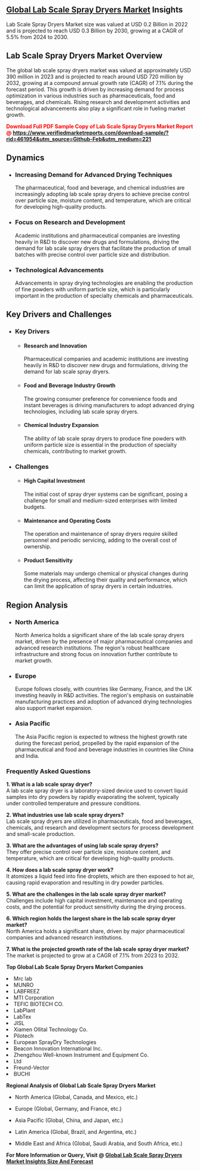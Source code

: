 <h2><a href="https://www.verifiedmarketreports.com/download-sample/?rid=461954&amp;utm_source=Github&amp;utm_medium=221" target="_blank">Global Lab Scale Spray Dryers Market</a> Insights</h2><p>Lab Scale Spray Dryers Market size was valued at USD 0.2 Billion in 2022 and is projected to reach USD 0.3 Billion by 2030, growing at a CAGR of 5.5% from 2024 to 2030.</p><p> <h2>Lab Scale Spray Dryers Market Overview</h2> <p>The global lab scale spray dryers market was valued at approximately USD 390 million in 2023 and is projected to reach around USD 720 million by 2032, growing at a compound annual growth rate (CAGR) of 7.1% during the forecast period. This growth is driven by increasing demand for process optimization in various industries such as pharmaceuticals, food and beverages, and chemicals. Rising research and development activities and technological advancements also play a significant role in fueling market growth. </p> <p><strong><p><span class=""><span style="color: #ff0000;"><strong>Download Full PDF Sample Copy of Lab Scale Spray Dryers Market Report</strong> @ </span><a href="https://www.verifiedmarketreports.com/download-sample/?rid=461954&amp;utm_source=Github-Feb&amp;utm_medium=221" target="_blank">https://www.verifiedmarketreports.com/download-sample/?rid=461954&amp;utm_source=Github-Feb&amp;utm_medium=221</a></span></p></strong></p> <h2>Dynamics</h2> <ul> <li><h3>Increasing Demand for Advanced Drying Techniques</h3> <p>The pharmaceutical, food and beverage, and chemical industries are increasingly adopting lab scale spray dryers to achieve precise control over particle size, moisture content, and temperature, which are critical for developing high-quality products. </p> </li> <li><h3>Focus on Research and Development</h3> <p>Academic institutions and pharmaceutical companies are investing heavily in R&D to discover new drugs and formulations, driving the demand for lab scale spray dryers that facilitate the production of small batches with precise control over particle size and distribution. </p> </li> <li><h3>Technological Advancements</h3> <p>Advancements in spray drying technologies are enabling the production of fine powders with uniform particle size, which is particularly important in the production of specialty chemicals and pharmaceuticals. </p> </li> </ul> <h2>Key Drivers and Challenges</h2> <ul> <li><h3>Key Drivers</h3> <ul> <li><h4>Research and Innovation</h4> <p>Pharmaceutical companies and academic institutions are investing heavily in R&D to discover new drugs and formulations, driving the demand for lab scale spray dryers. </p> </li> <li><h4>Food and Beverage Industry Growth</h4> <p>The growing consumer preference for convenience foods and instant beverages is driving manufacturers to adopt advanced drying technologies, including lab scale spray dryers. </p> </li> <li><h4>Chemical Industry Expansion</h4> <p>The ability of lab scale spray dryers to produce fine powders with uniform particle size is essential in the production of specialty chemicals, contributing to market growth. </p> </li> </ul> </li> <li><h3>Challenges</h3> <ul> <li><h4>High Capital Investment</h4> <p>The initial cost of spray dryer systems can be significant, posing a challenge for small and medium-sized enterprises with limited budgets. </p> </li> <li><h4>Maintenance and Operating Costs</h4> <p>The operation and maintenance of spray dryers require skilled personnel and periodic servicing, adding to the overall cost of ownership. </p> </li> <li><h4>Product Sensitivity</h4> <p>Some materials may undergo chemical or physical changes during the drying process, affecting their quality and performance, which can limit the application of spray dryers in certain industries. </p> </li> </ul> </li> </ul> <h2>Region Analysis</h2> <ul> <li><h3>North America</h3> <p>North America holds a significant share of the lab scale spray dryers market, driven by the presence of major pharmaceutical companies and advanced research institutions. The region's robust healthcare infrastructure and strong focus on innovation further contribute to market growth. </p> </li> <li><h3>Europe</h3> <p>Europe follows closely, with countries like Germany, France, and the UK investing heavily in R&D activities. The region's emphasis on sustainable manufacturing practices and adoption of advanced drying technologies also support market expansion. </p> </li> <li><h3>Asia Pacific</h3> <p>The Asia Pacific region is expected to witness the highest growth rate during the forecast period, propelled by the rapid expansion of the pharmaceutical and food and beverage industries in countries like China and India. </p> </li> </ul> <h3>Frequently Asked Questions</h3> <p><strong>1. What is a lab scale spray dryer?</strong><br> A lab scale spray dryer is a laboratory-sized device used to convert liquid samples into dry powders by rapidly evaporating the solvent, typically under controlled temperature and pressure conditions. </p> <p><strong>2. What industries use lab scale spray dryers?</strong><br> Lab scale spray dryers are utilized in pharmaceuticals, food and beverages, chemicals, and research and development sectors for process development and small-scale production. </p> <p><strong>3. What are the advantages of using lab scale spray dryers?</strong><br> They offer precise control over particle size, moisture content, and temperature, which are critical for developing high-quality products. </p> <p><strong>4. How does a lab scale spray dryer work?</strong><br> It atomizes a liquid feed into fine droplets, which are then exposed to hot air, causing rapid evaporation and resulting in dry powder particles. </p> <p><strong>5. What are the challenges in the lab scale spray dryer market?</strong><br> Challenges include high capital investment, maintenance and operating costs, and the potential for product sensitivity during the drying process. </p> <p><strong>6. Which region holds the largest share in the lab scale spray dryer market?</strong><br> North America holds a significant share, driven by major pharmaceutical companies and advanced research institutions. </p> <p><strong>7. What is the projected growth rate of the lab scale spray dryer market?</strong><br> The market is projected to grow at a CAGR of 7.1% from 2023 to 2032.</p><p><strong>Top Global Lab Scale Spray Dryers Market Companies</strong></p><div data-test-id=""><p><li>Mrc lab</li><li> MUNRO</li><li> LABFREEZ</li><li> MTI Corporation</li><li> TEFIC BIOTECH CO.</li><li> LabPlant</li><li> LabTex</li><li> JISL</li><li> Xiamen Ollital Technology Co.</li><li> Pilotech</li><li> European SprayDry Technologies</li><li> Beacon Innovation International Inc.</li><li> Zhengzhou Well-known Instrument and Equipment Co.</li><li> Ltd</li><li> Freund-Vector</li><li> BUCHI</li></p><div><strong>Regional Analysis of&nbsp;Global Lab Scale Spray Dryers Market</strong></div><ul><li dir="ltr"><p dir="ltr">North America&nbsp;(Global, Canada, and Mexico, etc.)</p></li><li dir="ltr"><p dir="ltr">Europe (Global, Germany, and France, etc.)</p></li><li dir="ltr"><p dir="ltr">Asia Pacific&nbsp;(Global, China, and Japan, etc.)</p></li><li dir="ltr"><p dir="ltr">Latin America&nbsp;(Global, Brazil, and Argentina, etc.)</p></li><li dir="ltr">Middle East and Africa&nbsp;(Global, Saudi Arabia, and South Africa, etc.)</li></ul><p><strong>For More Information or Query, Visit @&nbsp;</strong><strong><a href="https://www.verifiedmarketreports.com/product/lab-scale-spray-dryers-market/?utm_source=Github&amp;utm_medium=221" target="_blank">Global Lab Scale Spray Dryers Market Insights Size And Forecast</a></strong></p></div>
